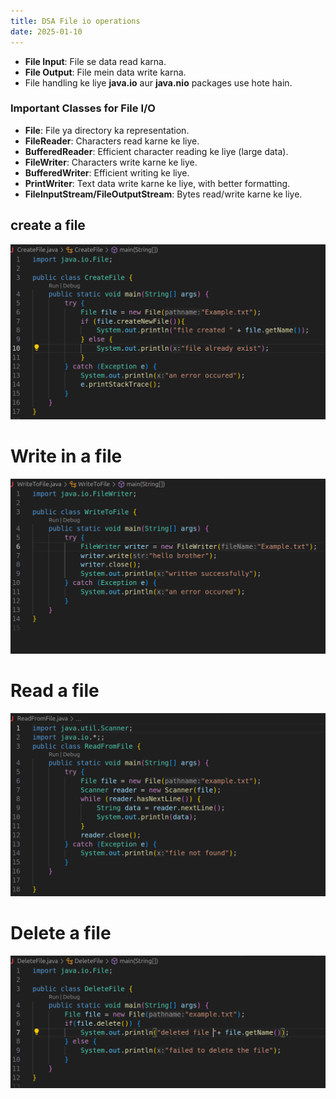 ```yaml
---
title: DSA File io operations
date: 2025-01-10
---
```


- **File Input**: File se data read karna.
- **File Output**: File mein data write karna.
- File handling ke liye **java.io** aur **java.nio** packages use hote hain.
### **Important Classes for File I/O**

- **File**: File ya directory ka representation.
- **FileReader**: Characters read karne ke liye.
- **BufferedReader**: Efficient character reading ke liye (large data).
- **FileWriter**: Characters write karne ke liye.
- **BufferedWriter**: Efficient writing ke liye.
- **PrintWriter**: Text data write karne ke liye, with better formatting.
- **FileInputStream/FileOutputStream**: Bytes read/write karne ke liye.

## create a file 

![alt text](Pastedimage20250103213914.png)

# Write in a file 

![alt text](Pastedimage20250103213936.png)

# Read a file

![alt text](Pastedimage20250103213952.png)

# Delete a file

![alt text](Pastedimage20250103214014.png)

